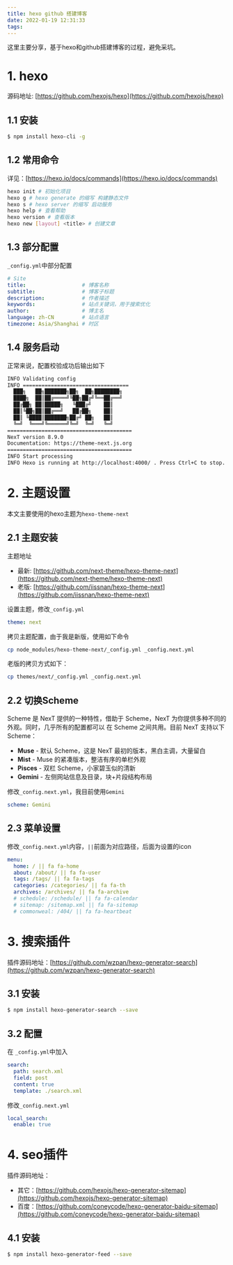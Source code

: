 ```yaml
---
title: hexo github 搭建博客
date: 2022-01-19 12:31:33
tags: 
---
```


这里主要分享，基于hexo和github搭建博客的过程，避免采坑。

# 1. hexo

源码地址: [https://github.com/hexojs/hexo](https://github.com/hexojs/hexo)

## 1.1 安装
```bash
$ npm install hexo-cli -g
```

## 1.2 常用命令
详见：[https://hexo.io/docs/commands](https://hexo.io/docs/commands)
```bash
hexo init # 初始化项目
hexo g # hexo generate 的缩写 构建静态文件
hexo s # hexo server 的缩写 启动服务
hexo help # 查看帮助
hexo version # 查看版本
hexo new [layout] <title> # 创建文章
```

## 1.3 部分配置

`_config.yml`中部分配置
```yaml
# Site
title:                  # 博客名称
subtitle:               # 博客子标题
description:            # 作者描述
keywords:               # 站点关键词，用于搜索优化
author:                 # 博主名
language: zh-CN         # 站点语言
timezone: Asia/Shanghai # 时区
```

## 1.4 服务启动
正常来说，配置校验成功后输出如下
```bash
INFO Validating config
INFO ==================================
  ███╗   ██╗███████╗██╗  ██╗████████╗
  ████╗  ██║██╔════╝╚██╗██╔╝╚══██╔══╝
  ██╔██╗ ██║█████╗   ╚███╔╝    ██║
  ██║╚██╗██║██╔══╝   ██╔██╗    ██║
  ██║ ╚████║███████╗██╔╝ ██╗   ██║
  ╚═╝  ╚═══╝╚══════╝╚═╝  ╚═╝   ╚═╝
========================================
NexT version 8.9.0
Documentation: https://theme-next.js.org
========================================
INFO Start processing
INFO Hexo is running at http://localhost:4000/ . Press Ctrl+C to stop.
```
# 2. 主题设置

本文主要使用的hexo主题为`hexo-theme-next`

## 2.1 主题安装

主题地址
- 最新: [https://github.com/next-theme/hexo-theme-next](https://github.com/next-theme/hexo-theme-next)
- 老版: [https://github.com/iissnan/hexo-theme-next](https://github.com/iissnan/hexo-theme-next)

设置主题，修改`_config.yml`
```yaml
theme: next
```

拷贝主题配置，由于我是新版，使用如下命令
```bash
cp node_modules/hexo-theme-next/_config.yml _config.next.yml
```

老版的拷贝方式如下：
```bash
cp themes/next/_config.yml _config.next.yml
```

## 2.2 切换Scheme

Scheme 是 NexT 提供的一种特性，借助于 Scheme，NexT 为你提供多种不同的外观。同时，几乎所有的配置都可以 在 Scheme 之间共用。目前 NexT 支持以下 Scheme：

-   **Muse** - 默认 Scheme，这是 NexT 最初的版本，黑白主调，大量留白
-   **Mist** - Muse 的紧凑版本，整洁有序的单栏外观
-   **Pisces** - 双栏 Scheme，小家碧玉似的清新
-   **Gemini** - 左侧网站信息及目录，块+片段结构布局  
    
修改`_config.next.yml`，我目前使用`Gemini`
```yaml
scheme: Gemini
```

## 2.3 菜单设置
修改`_config.next.yml`内容，`||`前面为对应路径，后面为设置的icon
```yml
menu:
  home: / || fa fa-home
  about: /about/ || fa fa-user
  tags: /tags/ || fa fa-tags
  categories: /categories/ || fa fa-th
  archives: /archives/ || fa fa-archive
  # schedule: /schedule/ || fa fa-calendar
  # sitemap: /sitemap.xml || fa fa-sitemap
  # commonweal: /404/ || fa fa-heartbeat
```

# 3. 搜索插件

插件源码地址：[https://github.com/wzpan/hexo-generator-search](https://github.com/wzpan/hexo-generator-search)


## 3.1 安装
```bash
$ npm install hexo-generator-search --save
```

## 3.2 配置

在 `_config.yml`中加入

```yaml
search:
  path: search.xml
  field: post
  content: true
  template: ./search.xml
```

修改`_config.next.yml`
```yaml
local_search:
  enable: true
```

# 4. seo插件

插件源码地址：
- 其它：[https://github.com/hexojs/hexo-generator-sitemap](https://github.com/hexojs/hexo-generator-sitemap)
- 百度：[https://github.com/coneycode/hexo-generator-baidu-sitemap](https://github.com/coneycode/hexo-generator-baidu-sitemap)

## 4.1 安装
```bash
$ npm install hexo-generator-feed --save
```